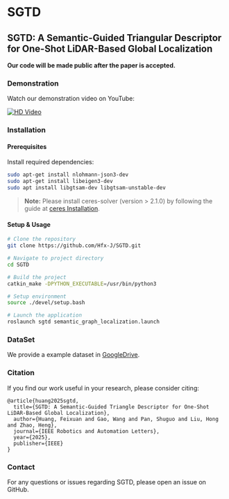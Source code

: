 # SGTD

## SGTD: A Semantic-Guided Triangular Descriptor for One-Shot LiDAR-Based Global Localization

**Our code will be made public after the paper is accepted.**

### Demonstration

Watch our demonstration video on YouTube:

[![HD Video](https://img.youtube.com/vi/olua5PrYPfY/maxresdefault.jpg)](https://www.youtube.com/watch?v=olua5PrYPfY)

### Installation

#### Prerequisites

Install required dependencies:

```bash
sudo apt-get install nlohmann-json3-dev
sudo apt-get install libeigen3-dev
sudo apt install libgtsam-dev libgtsam-unstable-dev
```

> **Note:** Please install ceres-solver (version > 2.1.0) by following the guide at [ceres Installation](http://ceres-solver.org/installation.html).

#### Setup & Usage

```bash
# Clone the repository
git clone https://github.com/Hfx-J/SGTD.git

# Navigate to project directory
cd SGTD 

# Build the project
catkin_make -DPYTHON_EXECUTABLE=/usr/bin/python3

# Setup environment
source ./devel/setup.bash

# Launch the application
roslaunch sgtd semantic_graph_localization.launch
```
### DataSet
We provide a example dataset in [GoogleDrive](https://drive.google.com/file/d/1TAiII6orI8u3fWGBl6jcP4RjUxQmiLwC/view?usp=drive_link).
### Citation

If you find our work useful in your research, please consider citing:

```
@article{huang2025sgtd,
  title={SGTD: A Semantic-Guided Triangle Descriptor for One-Shot LiDAR-Based Global Localization},
  author={Huang, Feixuan and Gao, Wang and Pan, Shuguo and Liu, Hong and Zhao, Heng},
  journal={IEEE Robotics and Automation Letters},
  year={2025},
  publisher={IEEE}
}
```

### Contact

For any questions or issues regarding SGTD, please open an issue on GitHub.
